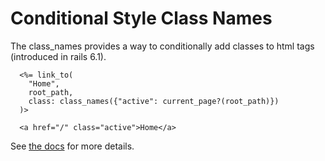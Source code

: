 # Conditional Style Class Names

The class_names provides a way to conditionally add classes to html tags (introduced in rails 6.1).

```
  <%= link_to(
    "Home",
    root_path,
    class: class_names({"active": current_page?(root_path)})
  )>

  <a href="/" class="active">Home</a>
```

See [the
docs](https://www.rubydoc.info/docs/rails/ActionView%2FHelpers%2FTagHelper:class_names)
for more details.